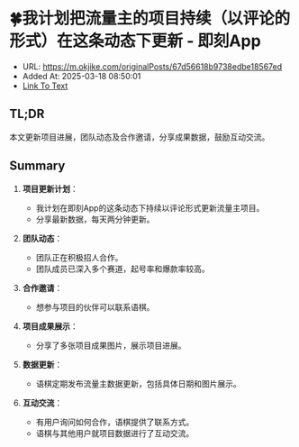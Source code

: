 # 🍀我计划把流量主的项目持续（以评论的形式）在这条动态下更新 - 即刻App
- URL: https://m.okjike.com/originalPosts/67d56618b9738edbe18567ed
- Added At: 2025-03-18 08:50:01
- [Link To Text](2025-03-18-🍀我计划把流量主的项目持续（以评论的形式）在这条动态下更新---即刻app_raw.md)

## TL;DR
本文更新项目进展，团队动态及合作邀请，分享成果数据，鼓励互动交流。

## Summary
1. **项目更新计划**：
   - 我计划在即刻App的这条动态下持续以评论形式更新流量主项目。
   - 分享最新数据，每天两分钟更新。

2. **团队动态**：
   - 团队正在积极招人合作。
   - 团队成员已深入多个赛道，起号率和爆款率较高。

3. **合作邀请**：
   - 想参与项目的伙伴可以联系语棋。

4. **项目成果展示**：
   - 分享了多张项目成果图片，展示项目进展。

5. **数据更新**：
   - 语棋定期发布流量主数据更新，包括具体日期和图片展示。

6. **互动交流**：
   - 有用户询问如何合作，语棋提供了联系方式。
   - 语棋与其他用户就项目数据进行了互动交流。
